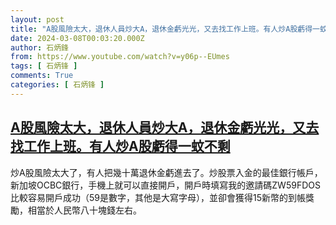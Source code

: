 ```yaml
---
layout: post
title: "A股風險太大，退休人員炒大A，退休金虧光光，又去找工作上班。有人炒A股虧得一蚊不剩"
date: 2024-03-08T00:03:20.000Z
author: 石炳鋒
from: https://www.youtube.com/watch?v=y06p--EUmes
tags: [ 石炳锋 ]
comments: True
categories: [ 石炳锋 ]
---
```

<!--1709856200000-->
[A股風險太大，退休人員炒大A，退休金虧光光，又去找工作上班。有人炒A股虧得一蚊不剩](https://www.youtube.com/watch?v=y06p--EUmes)
------

<div>
炒A股風險太大了，有人把幾十萬退休金虧進去了。炒股票入金的最佳銀行帳戶，新加坡OCBC銀行，手機上就可以直接開戶，開戶時填寫我的邀請碼ZW59FDOS比較容易開戶成功（59是數字，其他是大寫字母），並卻會獲得15新幣的到帳獎勵，相當於人民幣八十塊錢左右。
</div>
